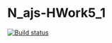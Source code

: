 # N_ajs-HWork5_1

[![Build status](https://ci.appveyor.com/api/projects/status/6k7k0gjj0f9ne6to/branch/hWork5_1?svg=true)](https://ci.appveyor.com/project/AndreSmrnv/n-ajs-hwork/branch/hWork5_1)

